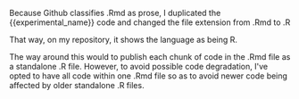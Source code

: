 Because Github classifies .Rmd as prose, I duplicated the {{experimental_name}} code and changed the file extension from .Rmd to .R

That way, on my repository, it shows the language as being R.

The way around this would to publish each chunk of code in the .Rmd file as a standalone .R file. However, to avoid possible code degradation, I've opted to have all code within one .Rmd file so as to avoid newer code being affected by older standalone .R files. 
